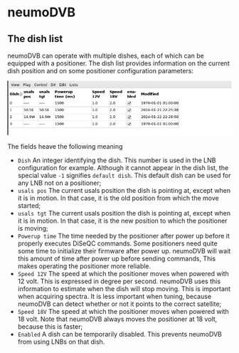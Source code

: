 # neumoDVB #

## The dish list ##

neumoDVB can operate with multiple dishes, each of which can be equipped with a positioner. The dish list
provides information on the current dish position and on some positioner configuration parameters:

![screenshot](images/dishes.png)

The fields heave the following meaning

* `Dish` An integer identifying the dish. This number is used in the LNB configuration for example.
  Although it cannot appear in the dish list, the special value `-1` signifies `default dish`. This
  default dish can be used for any LNB not on a positioner;
* `usals pos` The current usals position the dish is pointing at, except when it is in motion. In that case,
  it is the old position from which the move started;
* `usals tgt` The current usals position the dish is pointing at, except when it is in motion. In that case,
  it is the new position to which the positioner is moving;
* `Powerup time` The time needed by the positioner after power up before it properly executes DiSeQC commands.
  Some positioners need quite some time to initialize their firmware after power up. neumoDVB will wait
  this amount of time after power up before sending commands, This makes operating the positioner more reliable.
* `Speed 12V` The speed at which the positioner moves when powered with 12 volt. This is expressed in degree per
  second. neumoDVB uses this information to estimate when the dish will stop moving. This is important when
  acquiring spectra. It is less important when tuning, because neumoDVB can detect whether or not it points
  to the correct satellite;
* `Speed 18V` The speed at which the positioner moves when powered with 18 volt. Note that neumoDVB always
  moves the positioner at 18 volt, because this is faster;
* `Enabled` A dish can be temporarily disabled. This prevents neumoDVB from using LNBs on that dish.
